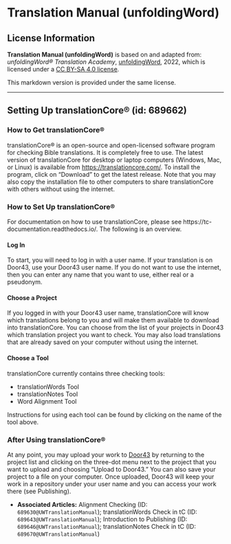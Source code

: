 # Translation Manual (unfoldingWord)

## License Information

**Translation Manual (unfoldingWord)** is based on and adapted from: _unfoldingWord® Translation Academy_, [unfoldingWord](https://unfoldingword.org/utw), 2022, which is licensed under a [CC BY-SA 4.0 license](https://creativecommons.org/licenses/by-sa/4.0/legalcode.en).

This markdown version is provided under the same license.



--------------------------------

## Setting Up translationCore® (id: 689662)

### How to Get translationCore®

translationCore® is an open\-source and open\-licensed software program for checking Bible translations. It is completely free to use. The latest version of translationCore for desktop or laptop computers (Windows, Mac, or Linux) is available from https://translationcore.com/. To install the program, click on “Download” to get the latest release. Note that you may also copy the installation file to other computers to share translationCore with others without using the internet.

### How to Set Up translationCore®

For documentation on how to use translationCore, please see https://tc\-documentation.readthedocs.io/. The following is an overview.

#### Log In

To start, you will need to log in with a user name. If your translation is on Door43, use your Door43 user name. If you do not want to use the internet, then you can enter any name that you want to use, either real or a pseudonym.

#### Choose a Project

If you logged in with your Door43 user name, translationCore will know which translations belong to you and will make them available to download into translationCore. You can choose from the list of your projects in Door43 which translation project you want to check. You may also load translations that are already saved on your computer without using the internet.

#### Choose a Tool

translationCore currently contains three checking tools:

* translationWords Tool
* translationNotes Tool
* Word Alignment Tool

Instructions for using each tool can be found by clicking on the name of the tool above.

### After Using translationCore®

At any point, you may upload your work to [Door43](https://git.door43.org) by returning to the project list and clicking on the three\-dot menu next to the project that you want to upload and choosing “Upload to Door43\.” You can also save your project to a file on your computer. Once uploaded, Door43 will keep your work in a repository under your user name and you can access your work there (see Publishing).

* **Associated Articles:** Alignment Checking (ID: `689630@UWTranslationManual`); translationWords Check in tC (ID: `689643@UWTranslationManual`); Introduction to Publishing (ID: `689646@UWTranslationManual`); translationNotes Check in tC (ID: `689670@UWTranslationManual`)

